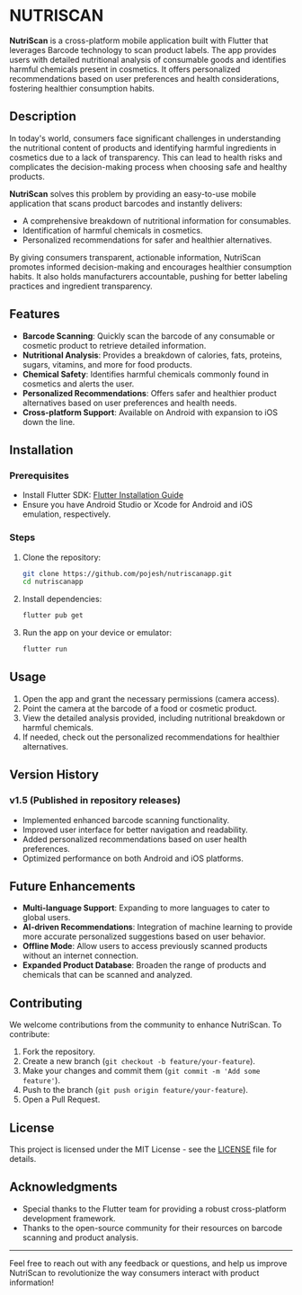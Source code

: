 # NUTRISCAN

**NutriScan** is a cross-platform mobile application built with Flutter that leverages Barcode technology to scan product labels. The app provides users with detailed nutritional analysis of consumable goods and identifies harmful chemicals present in cosmetics. It offers personalized recommendations based on user preferences and health considerations, fostering healthier consumption habits.

## Description
In today's world, consumers face significant challenges in understanding the nutritional content of products and identifying harmful ingredients in cosmetics due to a lack of transparency. This can lead to health risks and complicates the decision-making process when choosing safe and healthy products.

**NutriScan** solves this problem by providing an easy-to-use mobile application that scans product barcodes and instantly delivers:
- A comprehensive breakdown of nutritional information for consumables.
- Identification of harmful chemicals in cosmetics.
- Personalized recommendations for safer and healthier alternatives.

By giving consumers transparent, actionable information, NutriScan promotes informed decision-making and encourages healthier consumption habits. It also holds manufacturers accountable, pushing for better labeling practices and ingredient transparency.

## Features
- **Barcode Scanning**: Quickly scan the barcode of any consumable or cosmetic product to retrieve detailed information.
- **Nutritional Analysis**: Provides a breakdown of calories, fats, proteins, sugars, vitamins, and more for food products.
- **Chemical Safety**: Identifies harmful chemicals commonly found in cosmetics and alerts the user.
- **Personalized Recommendations**: Offers safer and healthier product alternatives based on user preferences and health needs.
- **Cross-platform Support**: Available on Android with expansion to iOS down the line.

## Installation

### Prerequisites
- Install Flutter SDK: [Flutter Installation Guide](https://flutter.dev/docs/get-started/install)
- Ensure you have Android Studio or Xcode for Android and iOS emulation, respectively.

### Steps
1. Clone the repository:
    ```bash
    git clone https://github.com/pojesh/nutriscanapp.git
    cd nutriscanapp
    ```

2. Install dependencies:
    ```bash
    flutter pub get
    ```

3. Run the app on your device or emulator:
    ```bash
    flutter run
    ```

## Usage
1. Open the app and grant the necessary permissions (camera access).
2. Point the camera at the barcode of a food or cosmetic product.
3. View the detailed analysis provided, including nutritional breakdown or harmful chemicals.
4. If needed, check out the personalized recommendations for healthier alternatives.

## Version History
### v1.5 (Published in repository releases)
- Implemented enhanced barcode scanning functionality.
- Improved user interface for better navigation and readability.
- Added personalized recommendations based on user health preferences.
- Optimized performance on both Android and iOS platforms.
  
## Future Enhancements
- **Multi-language Support**: Expanding to more languages to cater to global users.
- **AI-driven Recommendations**: Integration of machine learning to provide more accurate personalized suggestions based on user behavior.
- **Offline Mode**: Allow users to access previously scanned products without an internet connection.
- **Expanded Product Database**: Broaden the range of products and chemicals that can be scanned and analyzed.

## Contributing
We welcome contributions from the community to enhance NutriScan. To contribute:
1. Fork the repository.
2. Create a new branch (`git checkout -b feature/your-feature`).
3. Make your changes and commit them (`git commit -m 'Add some feature'`).
4. Push to the branch (`git push origin feature/your-feature`).
5. Open a Pull Request.

## License
This project is licensed under the MIT License - see the [LICENSE](LICENSE) file for details.

## Acknowledgments
- Special thanks to the Flutter team for providing a robust cross-platform development framework.
- Thanks to the open-source community for their resources on barcode scanning and product analysis.
  
---

Feel free to reach out with any feedback or questions, and help us improve NutriScan to revolutionize the way consumers interact with product information!
